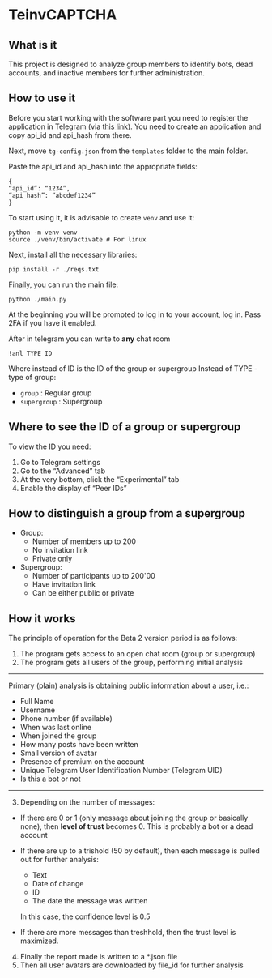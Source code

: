 # TeinvCAPTCHA

## What is it

This project is designed to analyze group members to identify bots, dead accounts, and inactive members for further administration.

## How to use it

Before you start working with the software part you need to register the application in Telegram (via [this link](https://my.telegram.org/auth?to=apps)). You need to create an application and copy api_id and api_hash from there.

Next, move `tg-config.json` from the `templates` folder to the main folder. 

Paste the api_id and api_hash into the appropriate fields:

```
{
“api_id”: “1234”,
“api_hash”: “abcdef1234”
}
```

To start using it, it is advisable to create `venv` and use it:

```shell
python -m venv venv
source ./venv/bin/activate # For linux
```

Next, install all the necessary libraries:

```shell
pip install -r ./reqs.txt
```

Finally, you can run the main file:

```shell
python ./main.py
```

At the beginning you will be prompted to log in to your account, log in. Pass 2FA if you have it enabled.

After in telegram you can write to __any__ chat room 

```plain
!anl TYPE ID
```

Where instead of ID is the ID of the group or supergroup
Instead of TYPE - type of group:
- `group` : Regular group
- `supergroup` : Supergroup


## Where to see the ID of a group or supergroup

To view the ID you need:

1. Go to Telegram settings
2. Go to the “Advanced” tab
3. At the very bottom, click the “Experimental” tab
4. Enable the display of “Peer IDs”

## How to distinguish a group from a supergroup

- Group:
    - Number of members up to 200
    - No invitation link
    - Private only
- Supergroup:
    - Number of participants up to 200'00
    - Have invitation link
    - Can be either public or private



## How it works

The principle of operation for the Beta 2 version period is as follows: 
1. The program gets access to an open chat room (group or supergroup)
2. The program gets all users of the group, performing initial analysis

---
Primary (plain) analysis is obtaining public information about a user, i.e.:
- Full Name
- Username
- Phone number (if available)
- When was last online
- When joined the group
- How many posts have been written
- Small version of avatar
- Presence of premium on the account
- Unique Telegram User Identification Number (Telegram UID)
- Is this a bot or not
---

3. Depending on the number of messages:
- If there are 0 or 1 (only message about joining the group or basically none), then __level of trust__ becomes 0. This is probably a bot or a dead account

- If there are up to a trishold (50 by default), then each message is pulled out for further analysis:
    - Text
    - Date of change
    - ID
    - The date the message was written

    In this case, the confidence level is 0.5

- If there are more messages than treshhold, then the trust level is maximized.

4. Finally the report made is written to a *.json file
5. Then all user avatars are downloaded by file_id for further analysis